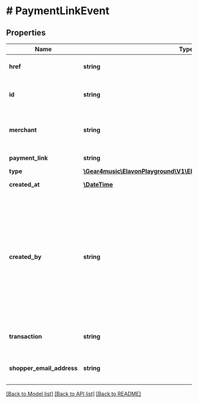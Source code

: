 # # PaymentLinkEvent

## Properties

Name | Type | Description | Notes
------------ | ------------- | ------------- | -------------
**href** | **string** | PaymentLinkEvent [Resource URL](#section/Overview/Values) (self link) | [optional] [readonly]
**id** | **string** | PaymentLinkEvent [Resource ID](#section/Overview/Values) assigned by server. | [optional] [readonly]
**merchant** | **string** | Merchant [Resource URL](#section/Overview/Values). Suppressed when a public API key is used. | [optional] [readonly]
**payment_link** | **string** | PaymentLink [Resource URL](#section/Overview/Values) | [optional]
**type** | [**\Gear4music\ElavonPlayground\V1\EPG\Model\PaymentLinkEventType**](PaymentLinkEventType.md) |  | [optional]
**created_at** | [**\DateTime**](\DateTime.md) | Creation timestamp. | [optional] [readonly]
**created_by** | **string** | Who or what created the transaction? When created in Elavon&#39;s virtual terminal, this will be the email address of the currently logged in user. When created otherwise, the integrator may optionally provide any value that helps answer this question. | [optional]
**transaction** | **string** | Transaction [Resource URL](#section/Overview/Values), required if event type is &#39;payment&#39;. | [optional] [readonly]
**shopper_email_address** | **string** | Shopper&#39;s email address, required if event type is &#39;reminderSent&#39;. | [optional]

[[Back to Model list]](../../README.md#models) [[Back to API list]](../../README.md#endpoints) [[Back to README]](../../README.md)
